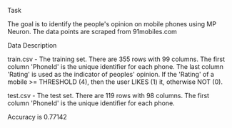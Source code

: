 Task

The goal is to identify the people's opinion on mobile phones using MP Neuron. The data points are scraped from 91mobiles.com

Data Description

train.csv - The training set.
There are 355 rows with 99 columns. 
The first column 'PhoneId' is the unique identifier for each phone.
The last column 'Rating' is used as the indicator of peoples' opinion. If the 'Rating' of a mobile >= THRESHOLD (4), then the user LIKES (1) it, otherwise NOT (0).

test.csv - The test set.
There are 119 rows with 98 columns. 
The first column 'PhoneId' is the unique identifier for each phone.

Accuracy is 0.77142
